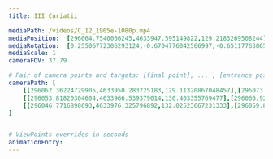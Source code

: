 ```yaml
---
title: III Curiatii

mediaPath: /videos/C_12_1905e-1080p.mp4
mediaPosition:  [296064.7540066245,4633947.595149822,129.2183269508244]
mediaRotation:  [0.25506772306293124,-0.6704776042566997,-0.6511776386532632,0.2477254967895885]
mediaScale: 1
cameraFOV: 37.79

# Pair of camera points and targets: [final point], ... , [entrance point]
cameraPath: [
    [[296062.36224729905,4633950.283725183,129.11320867048457],[296073.3244775407,4633937.961088109,129.59500078870886]],
    [[296053.81820304604,4633966.539379014,130.403355769477],[296066.92555642535,4633948.335476715,127.386464209164]],
    [[296046.7716898693,4633976.325796892,132.02523667231333],[296059.8790432486,4633958.121894593,129.00834511200034]]
]


# ViewPoints overrides in seconds
animationEntry:
---
```

